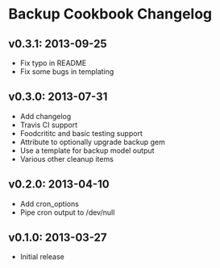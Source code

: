 # Backup Cookbook Changelog

## v0.3.1: 2013-09-25

* Fix typo in README
* Fix some bugs in templating

## v0.3.0: 2013-07-31

* Add changelog
* Travis CI support
* Foodcrititc and basic testing support
* Attribute to optionally upgrade backup gem
* Use a template for backup model output
* Various other cleanup items

## v0.2.0: 2013-04-10

* Add cron_options
* Pipe cron output to /dev/null

## v0.1.0: 2013-03-27

* Initial release
